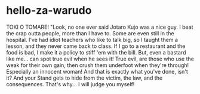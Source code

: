 # hello-za-warudo
TOKI O TOMARE! 
"Look, no one ever said Jotaro Kujo was a nice guy. I beat the crap outta people, more than I have to. Some are even still in the hospital. I've had idiot teachers who like to talk big, so I taught them a lesson, and they never came back to class. If I go to a restaurant and the food is bad, I make it a policy to stiff 'em with the bill. But, even a bastard like me... can spot true evil when he sees it! True evil, are those who use the weak for their own gain, then crush them underfoot when they're through! Especially an innocent woman! And that is exactly what you've done, isn't it? And your Stand gets to hide from the victim, the law, and the consequences. That's why... I will judge you myself!
